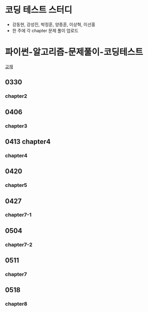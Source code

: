 # 코딩 테스트 스터디
- 강동현, 강성진, 박정훈, 양종훈, 이상혁, 이선홍
- 한 주에 각 chapter 문제 풀이 업로드
# 파이썬-알고리즘-문제풀이-코딩테스트
[교재](https://www.inflearn.com/course/%ED%8C%8C%EC%9D%B4%EC%8D%AC-%EC%95%8C%EA%B3%A0%EB%A6%AC%EC%A6%98-%EB%AC%B8%EC%A0%9C%ED%92%80%EC%9D%B4-%EC%BD%94%EB%94%A9%ED%85%8C%EC%8A%A4%ED%8A%B8)
## 0330
  ### chapter2

## 0406
  ### chapter3
## 0413 chapter4
  ### chapter4
## 0420
  ### chapter5
## 0427
  ### chapter7-1
## 0504
  ### chapter7-2
## 0511
  ### chapter7
## 0518
  ### chapter8
